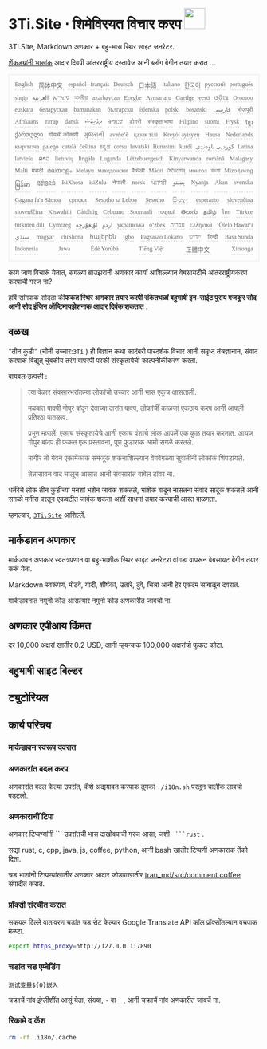 <h1 style="justify-content:space-between">3Ti.Site ⋅ शिमेविरयत विचार करप <img src="//i-01.eu.org/3Ti/logo.svg" style="user-select:none;margin-top:-1px;width:42px"></h1>

3Ti.Site, Markdown अणकार + बहु-भास स्थिर साइट जनरेटर.

[शेंकड्यांनी भासांक](https://github.com/i18n-site/node/blob/main/lang/src/index.js) आदार दिवपी आंतरराष्ट्रीय दस्तावेज आनी ब्लॉग बेगीन तयार करात ...

<pre class="langli" style="display:flex;flex-wrap:wrap;background:transparent;border:1px solid #eee;font-size:12px;box-shadow:0 0 3px inset #eee;padding:12px 5px 4px 12px;justify-content:space-between;"><style>pre.langli i{font-weight:300;font-family:s;margin-right:7px;margin-bottom:8px;font-style:normal;color:#666;border-bottom:1px dashed #ccc;}</style><i>English</i><i> 简体中文 </i><i>español</i><i>français</i><i>Deutsch</i><i> 日本語 </i><i>italiano</i><i>한국어</i><i>русский</i><i>português</i><i>shqip</i><i>‫العربية‬</i><i>አማርኛ</i><i>অসমীয়া</i><i>azərbaycan</i><i>Eʋegbe</i><i>Aymar aru</i><i>Gaeilge</i><i>eesti</i><i>ଓଡ଼ିଆ</i><i>Oromoo</i><i>euskara</i><i>беларуская</i><i>bamanakan</i><i>български</i><i>íslenska</i><i>polski</i><i>bosanski</i><i>‫فارسی‬</i><i>भोजपुरी</i><i>Afrikaans</i><i>татар</i><i>dansk</i><i>‫ދިވެހިބަސް‬</i><i>ትግርኛ</i><i>डोगरी</i><i>संस्कृत भाषा</i><i>Filipino</i><i>suomi</i><i>Frysk</i><i>ខ្មែរ</i><i>ქართული</i><i>गोंयची कोंकणी</i><i>ગુજરાતી</i><i>avañe’ẽ</i><i>қазақ тілі</i><i>Kreyòl ayisyen</i><i>Hausa</i><i>Nederlands</i><i>кыргызча</i><i>galego</i><i>català</i><i>čeština</i><i>ಕನ್ನಡ</i><i>corsu</i><i>hrvatski</i><i>Runasimi</i><i>kurdî</i><i>‫کوردیی ناوەندی‬</i><i>Latina</i><i>latviešu</i><i>ລາວ</i><i>lietuvių</i><i>lingála</i><i>Luganda</i><i>Lëtzebuergesch</i><i>Kinyarwanda</i><i>română</i><i>Malagasy</i><i>Malti</i><i>मराठी</i><i>മലയാളം</i><i>Melayu</i><i>македонски</i><i>मैथिली</i><i>Māori</i><i>মৈতৈলোন্</i><i>монгол</i><i>বাংলা</i><i>Mizo ṭawng</i><i>မြန်မာ</i><i>𞄀𞄄𞄰𞄩𞄍𞄜𞄰</i><i>IsiXhosa</i><i>isiZulu</i><i>नेपाली</i><i>norsk</i><i>ਪੰਜਾਬੀ</i><i>‫پښتو‬</i><i>Nyanja</i><i>Akan</i><i>svenska</i><i>Gagana fa'a Sāmoa</i><i>српски</i><i>Sesotho sa Leboa</i><i>Sesotho</i><i>සිංහල</i><i>esperanto</i><i>slovenčina</i><i>slovenščina</i><i>Kiswahili</i><i>Gàidhlig</i><i>Cebuano</i><i>Soomaali</i><i>тоҷикӣ</i><i>తెలుగు</i><i>தமிழ்</i><i>ไทย</i><i>Türkçe</i><i>türkmen dili</i><i>Cymraeg</i><i>‫ئۇيغۇرچە‬</i><i>‫اردو‬</i><i>українська</i><i>o‘zbek</i><i>‫עברית‬</i><i>Ελληνικά</i><i>ʻŌlelo Hawaiʻi</i><i>‫سنڌي‬</i><i>magyar</i><i>chiShona</i><i>հայերեն</i><i>Igbo</i><i>Pagsasao Ilokano</i><i>‫ייִדיש‬</i><i>हिन्दी</i><i>Basa Sunda</i><i>Indonesia</i><i>Jawa</i><i>Èdè Yorùbá</i><i>Tiếng Việt</i><i> 正體中文 </i><i>Xitsonga</i></pre>

कांय जाण विचारूं येतात, सगळ्या ब्राउझरांनी अणकार कार्यां आशिल्ल्यान वेबसायटीचें आंतरराष्ट्रीयकरण करपाची गरज ना?

हांवें सांगपाक सोदता की**फकत स्थिर अणकार तयार करपी संकेतथळां बहुभाषी इन-साईट पुराय मजकूर सोद आनी सोद इंजिन ऑप्टिमायझेशनाक आदार दिवंक शकतात** .

## वळख

&quot;तीन कुडी&quot; (चीनी उच्चार:`3Tǐ` ) ही विज्ञान कथा कादंबरी पारदर्शक विचार आनी समृध्द तंत्रज्ञानान, संवाद करपाक विद्युत् चुंबकीय तरंग वापरपी परकी संस्कृतायेची काल्पनीकीकरण करता.

बायबल·उत्पत्ती :

> त्या वेळार संवसारभरांतल्या लोकांचो उच्चार आनी भास एकूच आसताली.
>
> मळबांत पावपी गोपुर बांदून देवाच्या दारांत पावप, लोकांचीं काळजां एकठांय करप आनी आपली प्रतिश्ठा पातळाव.
>
> प्रभुन म्हणलें: एकाच संस्कृतायेचे आनी एकाच वंशाचे लोक आपलें एक कुळ तयार करतात. आयज गोपुर बांदप ही फकत एक प्रस्तावना, पूण फुडाराक आमी सगळें करतले.
>
> मागीर तो येवन एकामेकांक समजूंक शकनाशिल्ल्यान वेगवेगळ्या सुवातींनी लोकांक शिंपडायले.
>
> तेन्नासावन वाद चालूच आसात आनी संवसारांत बाबेल टॉवर ना.

धर्तरेचे लोक तीन कुडीच्या मनशां भशेन जावंक शकतले, भाशेक बांदून नासतना संवाद सादूंक शकतले आनी सगळो मनीस परतून एकवटीत जावंक शकता अशीं साधनां तयार करपाची आस्त बाळगता.

म्हणल्यार, [`3Ti.Site`](//3Ti.Site) आशिल्लें.

## मार्कडावन अणकार

मार्कडावन अणकार स्वतंत्रपणान वा बहु-भाशीक स्थिर साइट जनरेटरा वांगडा वापरून वेबसायट बेगीन तयार करूं येता.

Markdown स्वरूपण, मोटवे, यादी, शीर्षकां, उतारे, दुवे, चित्रां आनी हेर एकदम सांबाळून दवरात.

मार्कडावनांत नमुनो कोड आसल्यार नमुनो कोड अणकारीत जावचो ना.

## अणकार एपीआय किंमत

दर 10,000 अक्षरां खातीर 0.2 USD, आनी म्हयन्याक 100,000 अक्षरांचो फुकट कोटा.

## बहुभाषी साइट बिल्डर

## ट्युटोरियल

## कार्य परिचय

### मार्कडावन स्वरूप दवरात

### अणकारांत बदल करप

अणकारांत बदल केल्या उपरांत, कॅशे अद्ययावत करपाक तुमकां `./i18n.sh` परतून चालीक लावचो पडटलो.

### अणकाराचीं टिपा

अणकार टिप्पण्यांनी \``` उपरांतची भास दाखोवपाची गरज आसा, जशी ` ```rust` .

सद्या rust, c, cpp, java, js, coffee, python, आनी bash खातीर टिप्पणी अणकाराक तेंको दिता.

चड भाशांनी टिप्पण्यांखातीर अणकार आदार जोडपाखातीर [tran_md/src/comment.coffee](https://github.com/i18n-site/node/blob/main/tran_md/src/comment.coffee) संपादीत करात.

### प्रॉक्सी संरचीत करात

सकयल दिल्ले वातावरण चडांत चड सेट केल्यार Google Translate API कॉल प्रॉक्सींतल्यान वचपाक मेळटा.

```bash
export https_proxy=http://127.0.0.1:7890
```

### चडांत चड एम्बेडिंग

```
测试变量${0}嵌入
```

चक्राचें नांव इंग्लीशींत आसूं येता, संख्या, `-` वा `_` , आनी चक्राचें नांव अणकारीत जावचें ना.

### रिकामे द कॅश

```bash
rm -rf .i18n/.cache
```
